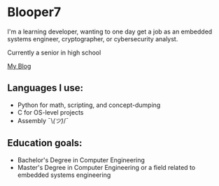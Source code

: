 # Blooper7

I'm a learning developer, wanting to one day get a job as an embedded systems engineer, cryptographer, or cybersecurity analyst.

Currently a senior in high school

[My Blog](https://blooper7.github.io)

## Languages I use:
- Python for math, scripting, and concept-dumping
- C for OS-level projects
- Assembly ¯\\_(ツ)_/¯

## Education goals:
- Bachelor's Degree in Computer Engineering
- Master's Degree in Computer Engineering or a field related to embedded systems engineering

